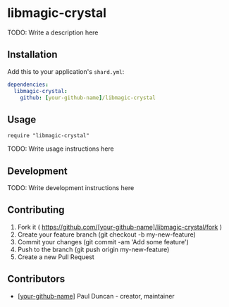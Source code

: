 # libmagic-crystal

TODO: Write a description here

## Installation


Add this to your application's `shard.yml`:

```yaml
dependencies:
  libmagic-crystal:
    github: [your-github-name]/libmagic-crystal
```


## Usage


```crystal
require "libmagic-crystal"
```


TODO: Write usage instructions here

## Development

TODO: Write development instructions here

## Contributing

1. Fork it ( https://github.com/[your-github-name]/libmagic-crystal/fork )
2. Create your feature branch (git checkout -b my-new-feature)
3. Commit your changes (git commit -am 'Add some feature')
4. Push to the branch (git push origin my-new-feature)
5. Create a new Pull Request

## Contributors

- [[your-github-name]](https://github.com/[your-github-name]) Paul Duncan - creator, maintainer
